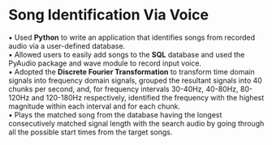 # Song Identification Via Voice 
▪	Used **Python** to write an application that identifies songs from recorded audio via a user-defined database. <br />
▪	Allowed users to easily add songs to the **SQL** database and used the PyAudio package and wave module to record input voice. <br />
▪	Adopted the **Discrete Fourier Transformation** to transform time domain signals into frequency domain signals, grouped the resultant signals into 40 chunks per second, and, 
for frequency intervals 30-40Hz, 40-80Hz, 80-120Hz and 120-180Hz respectively, identified the frequency with the highest magnitude within each interval and for each chunk. <br />
▪	Plays the matched song from the database having the longest consecutively matched signal length with the search audio by going through all the possible start times from the target songs. <br />
